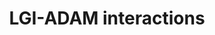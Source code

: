 ---
annotations:
- type: Pathway Ontology
  value: regulatory pathway
authors:
- ReactomeTeam
- Ryanmiller
description: Synapse formation and maturation require multiple interactions between
  presynaptic and postsynaptic neurons. These interactions are mediated by a diverse
  set of synaptogenic proteins (Kegel et al. 2013, Siddiqui & Craig 2011). Initial
  synapse formation needs both the binding of secreted proteins to presynaptic and
  postsynaptic receptors, and the direct binding between presynaptic and postsynaptic
  transmembrane proteins. One class of molecules that plays an important role in cellular
  interactions in nervous system development and function is the leucine-rich glioma
  inactivated (LGI) protein family. These are secreted synaptogenic proteins consisting
  of an LRR (leucine-rich repeat) domain and a epilepsy-associated or EPTP (epitempin)
  domain (Gu et al. 2002). Both protein domains are generally involved in protein-protein
  interactions. Genetic and biochemical evidence suggests that the mechanism of action
  of LGI proteins involves binding to a subset of cell surface receptors belonging
  to the ADAM (a disintegrin and metalloproteinase) family, i.e. ADAM11, ADAM22 and
  ADAM23. These interactions play crucial role in the development and function of
  the vertebrate nervous system mainly mediating synaptic transmission and myelination
  (Kegel et al. 2013, Novak 2004, Seals & Courtneidge 2003).  View original pathway
  at [http://www.reactome.org/PathwayBrowser/#DIAGRAM=5682910 Reactome].
last-edited: 2021-01-25
organisms:
- Homo sapiens
redirect_from:
- /index.php/Pathway:WP3392
- /instance/WP3392
schema-jsonld:
- '@context': https://schema.org/
  '@id': https://wikipathways.github.io/pathways/WP3392.html
  '@type': Dataset
  creator:
    '@type': Organization
    name: WikiPathways
  description: Synapse formation and maturation require multiple interactions between
    presynaptic and postsynaptic neurons. These interactions are mediated by a diverse
    set of synaptogenic proteins (Kegel et al. 2013, Siddiqui & Craig 2011). Initial
    synapse formation needs both the binding of secreted proteins to presynaptic and
    postsynaptic receptors, and the direct binding between presynaptic and postsynaptic
    transmembrane proteins. One class of molecules that plays an important role in
    cellular interactions in nervous system development and function is the leucine-rich
    glioma inactivated (LGI) protein family. These are secreted synaptogenic proteins
    consisting of an LRR (leucine-rich repeat) domain and a epilepsy-associated or
    EPTP (epitempin) domain (Gu et al. 2002). Both protein domains are generally involved
    in protein-protein interactions. Genetic and biochemical evidence suggests that
    the mechanism of action of LGI proteins involves binding to a subset of cell surface
    receptors belonging to the ADAM (a disintegrin and metalloproteinase) family,
    i.e. ADAM11, ADAM22 and ADAM23. These interactions play crucial role in the development
    and function of the vertebrate nervous system mainly mediating synaptic transmission
    and myelination (Kegel et al. 2013, Novak 2004, Seals & Courtneidge 2003).  View
    original pathway at [http://www.reactome.org/PathwayBrowser/#DIAGRAM=5682910 Reactome].
  keywords:
  - 'STX1 '
  - LGI1 dimer:ADAM11
  - 'CACNG2 '
  - 'LGI3 '
  - ADAM22,23,syntaxin1
  - 'ADAM23 '
  - 'LGI1 '
  - 'ADAM11 '
  - 'LGI4 '
  - ADAM11
  - 'CACNG3 '
  - LGI1 dimer
  - LGI2
  - 'DLG4 '
  - ADAM22,11,23
  - ADAM23
  - ADAM22,23
  - LGI4:ADAM22,11,23
  - dimer:ADAM23
  - LGI2:ADAM22,23
  - LGI3
  - ADAM22:LGI1
  - 'ADAM22 '
  - LGI3;ADAM22,23,synatxin1
  - LGI4
  - 'CACNG4 '
  - 'LGI2 '
  - ADAM22:PSD-95:stargazin
  - 'CACNG8 '
  license: CC0
  name: LGI-ADAM interactions
seo: CreativeWork
title: LGI-ADAM interactions
wpid: WP3392
---